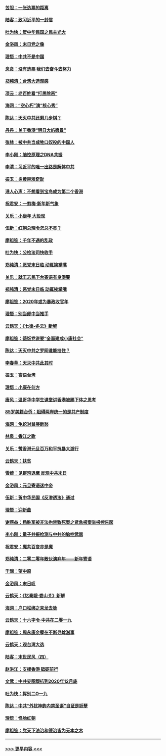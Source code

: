 #### [苦胆：一张选票的距离](../pages/nsc993/n11788914.md?t=01131131) 
#### [陆客：致习近平的一封信](../pages/nsc993/n11788867.md?t=01131131) 
#### [吐为快：贺中华民国之民主光大](../pages/nsc993/n11788618.md?t=01131131) 
#### [金浴凤：末日党之像](../pages/nsc993/n11787475.md?t=01131131) 
#### [理悟：中共不是中国](../pages/nsc993/n11787463.md?t=01131131) 
#### [念贲：没有选票  我们去奋斗去努力](../pages/nsc993/n11787398.md?t=01131131) 
#### [郑纯清：台湾大选观感](../pages/nsc993/n11786210.md?t=01131131) 
#### [项云：老百姓看“打黑除恶”](../pages/nsc993/n11785398.md?t=01131131) 
#### [海网：“空心朽”演“核心秀”](../pages/nsc993/n11783874.md?t=01131131) 
#### [陈达：天灭中共还剩几步棋？](../pages/nsc993/n11783719.md?t=01131131) 
#### [丹丹：关于香港“明日大屿愿景”](../pages/nsc993/n11783273.md?t=01131131) 
#### [张林：被中共当成牲口奴役的中国人](../pages/nsc993/n11782397.md?t=01131131) 
#### [李小刚：脑控原理之DNA共振](../pages/nsc993/n11780962.md?t=01131131) 
#### [李清：习近平的唯一出路是解体中共](../pages/nsc993/n11780866.md?t=01131131) 
#### [振玉：炎黄巨难奇耻](../pages/nsc993/n11779632.md?t=01131131) 
#### [港人心声：不想看到宝岛成为第二个香港](../pages/nsc993/n11778817.md?t=01131131) 
#### [祝君安：一剪梅‧新年新气象](../pages/nsc993/n11776340.md?t=01131131) 
#### [关乐：小康年 大役现](../pages/nsc993/n11774213.md?t=01131131) 
#### [伍新：红朝总理令怎总不灵？](../pages/nsc993/n11770813.md?t=01131131) 
#### [廖祖笙：千年不遇的乱政](../pages/nsc993/n11770373.md?t=01131131) 
#### [吐为快：公检法司快收手](../pages/nsc993/n11770359.md?t=01131131) 
#### [郑纯清：恶党末日临 动辄挨掌嘴](../pages/nsc993/n11769912.md?t=01131131) 
#### [关乐：就王志民下台寄语有良港警](../pages/nsc993/n11769903.md?t=01131131) 
#### [郑纯清：恶党末日临 动辄挨掌嘴](../pages/nsc993/n11769356.md?t=01131131) 
#### [廖祖笙：2020年或为暴政收官年](../pages/nsc993/n11768216.md?t=01131131) 
#### [理悟：别当郎中当推手](../pages/nsc993/n11768243.md?t=01131131) 
#### [云鹤天：《七律▪冬云》新解](../pages/nsc993/n11768204.md?t=01131131) 
#### [廖祖笙：饿饭党说要“全面建成小康社会”](../pages/nsc993/n11767482.md?t=01131131) 
#### [陈达：天灭中共之罗网谁能挡住？](../pages/nsc993/n11767465.md?t=01131131) 
#### [李春草：天灭中共此其时](../pages/nsc993/n11767452.md?t=01131131) 
#### [振玉：寄语台湾](../pages/nsc993/n11767432.md?t=01131131) 
#### [理悟：小康在何方](../pages/nsc993/n11767394.md?t=01131131) 
#### [唐风：温哥华中学生课堂讲香港被踢下体之思考](../pages/nsc993/n11766848.md?t=01131131) 
#### [85岁美籍台侨：阻碍两岸统一的是共产制度](../pages/nsc993/n11765043.md?t=01131131) 
#### [海网：龟蛇对鼠哭新愁](../pages/nsc993/n11764895.md?t=01131131) 
#### [林泉：香江之歌](../pages/nsc993/n11764415.md?t=01131131) 
#### [关乐：赞香港元旦百万和平抗暴大游行](../pages/nsc993/n11764382.md?t=01131131) 
#### [云鹤天：扶贫](../pages/nsc993/n11764245.md?t=01131131) 
#### [雪绮：见群鸡退鹰  反观中共末日](../pages/nsc993/n11762112.md?t=01131131) 
#### [金浴凤：元旦寄语迷中帝](../pages/nsc993/n11761788.md?t=01131131) 
#### [伍新：贺中华民国《反渗透法》通过](../pages/nsc993/n11761994.md?t=01131131) 
#### [理悟：迎新曲](../pages/nsc993/n11761152.md?t=01131131) 
#### [谢燕益：杨胜军被非法拘禁致死案之紧急报案举报控告函](../pages/nsc993/n11756134.md?t=01131131) 
#### [李小刚：量子共振检测与中共的脑控武器](../pages/nsc993/n11754518.md?t=01131131) 
#### [祝君安：魔共百变亦是魔](../pages/nsc993/n11754469.md?t=01131131) 
#### [郑纯清：二零二零年散伙演弃年——新年寄语](../pages/nsc993/n11754195.md?t=01131131) 
#### [千瑞：望中原](../pages/nsc993/n11754159.md?t=01131131) 
#### [金浴凤：末日叹](../pages/nsc993/n11752359.md?t=01131131) 
#### [云鹤天：《忆秦娥‧娄山关》新解](../pages/nsc993/n11752348.md?t=01131131) 
#### [海网：户口松绑之来龙去脉](../pages/nsc993/n11752328.md?t=01131131) 
#### [云鹤天：十六字令‧中共在二零一九](../pages/nsc993/n11752305.md?t=01131131) 
#### [廖祖笙：周永康余孽在不断寻衅滋事](../pages/nsc993/n11751013.md?t=01131131) 
#### [云鹤天：观台湾大选](../pages/nsc993/n11751007.md?t=01131131) 
#### [陆客：末世民风（四）](../pages/nsc993/n11749203.md?t=01131131) 
#### [赵洪江：支撑香港 砥砺前行](../pages/nsc993/n11748482.md?t=01131131) 
#### [文武：中共妄图顽抗到2020年12月底](../pages/nsc993/n11748446.md?t=01131131) 
#### [吐为快：挥别二O一九](../pages/nsc993/n11748411.md?t=01131131) 
#### [陈达：中共“外扰神韵内禁圣诞”自证是妖孽](../pages/nsc993/n11748226.md?t=01131131) 
#### [理悟：怪胎红朝](../pages/nsc993/n11748206.md?t=01131131) 
#### [廖祖笙：党天下法治和德治皆为无本之木](../pages/nsc993/n11748135.md?t=01131131) 

----
#### [ >>> 更早内容 <<< ](../indexes/nsc993-earlier.md)
